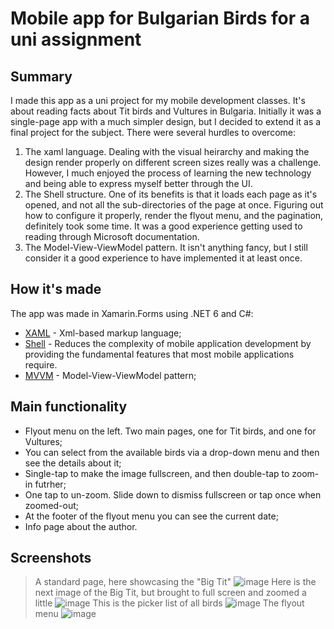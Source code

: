 # Mobile app for Bulgarian Birds for a uni assignment

## **Summary**
I made this app as a uni project for my mobile development classes. It's about reading facts about Tit birds and Vultures in Bulgaria. Initially it was a single-page app with a much simpler design, but I decided to extend it as a final project for the subject. There were several hurdles to overcome:

1. The xaml language. Dealing with the visual heirarchy and making the design render properly on different screen sizes really was a challenge. However, I much enjoyed the process of learning the new technology and being able to express myself better through the UI.
2. The Shell structure. One of its benefits is that it loads each page as it's opened, and not all the sub-directories of the page at once. Figuring out how to configure it properly, render the flyout menu, and the pagination, definitely took some time. It was a good experience getting used to reading through Microsoft documentation.
3. The Model-View-ViewModel pattern. It isn't anything fancy, but I still consider it a good experience to have implemented it at least once.

## **How it's made**

The app was made in Xamarin.Forms using .NET 6 and C#:

- [XAML](https://learn.microsoft.com/en-us/dotnet/desktop/wpf/xaml/?view=netdesktop-8.0) - Xml-based markup language;
- [Shell](https://learn.microsoft.com/en-us/xamarin/xamarin-forms/app-fundamentals/shell/) - Reduces the complexity of mobile application development by providing the fundamental features that most mobile applications require.
- [MVVM](https://learn.microsoft.com/en-us/dotnet/architecture/maui/mvvm) - Model-View-ViewModel pattern;

## **Main functionality**

- Flyout menu on the left. Two main pages, one for Tit birds, and one for Vultures;
- You can select from the available birds via a drop-down menu and then see the details about it;
- Single-tap to make the image fullscreen, and then double-tap to zoom-in futrher;
- One tap to un-zoom. Slide down to dismiss fullscreen or tap once when zoomed-out;
- At the footer of the flyout menu you can see the current date;
- Info page about the author.

## **Screenshots**

> A standard page, here showcasing the "Big Tit"
![image](https://github.com/4veti/BulgarianBirds/assets/37193765/3d7be805-f2e5-43aa-8474-ffd3a45d43cf)
> Here is the next image of the Big Tit, but brought to full screen and zoomed a little
![image](https://github.com/4veti/BulgarianBirds/assets/37193765/5ef22256-0f9e-4b17-9069-c436eaba0933)
> This is the picker list of all birds
![image](https://github.com/4veti/BulgarianBirds/assets/37193765/458ddff6-1b00-4d90-a794-71ed99d5dbbe)
> The flyout menu
![image](https://github.com/4veti/BulgarianBirds/assets/37193765/199ae447-d976-42a6-a86a-046486384590)
